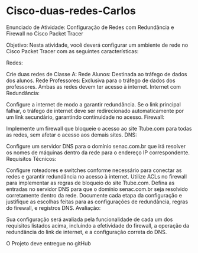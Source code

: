 # Cisco-duas-redes-Carlos

Enunciado de Atividade: Configuração de Redes com Redundância e Firewall no Cisco Packet Tracer

Objetivo: Nesta atividade, você deverá configurar um ambiente de rede no Cisco Packet Tracer com as seguintes características:

Redes:

Crie duas redes de Classe A:
Rede Alunos: Destinada ao tráfego de dados dos alunos.
Rede Professores: Exclusiva para o tráfego de dados dos professores.
Ambas as redes devem ter acesso à internet.
Internet com Redundância:

Configure a internet de modo a garantir redundância. Se o link principal falhar, o tráfego de internet deve ser redirecionado automaticamente por um link secundário, garantindo continuidade no acesso.
Firewall:

Implemente um firewall que bloqueie o acesso ao site Ttube.com para todas as redes, sem afetar o acesso aos demais sites.
DNS:

Configure um servidor DNS para o domínio senac.com.br que irá resolver os nomes de máquinas dentro da rede para o endereço IP correspondente.
Requisitos Técnicos:

Configure roteadores e switches conforme necessário para conectar as redes e garantir redundância no acesso à internet.
Utilize ACLs no firewall para implementar as regras de bloqueio do site Ttube.com.
Defina as entradas no servidor DNS para que o domínio senac.com.br seja resolvido corretamente dentro da rede.
Documente cada etapa da configuração e justifique as escolhas feitas para as configurações de redundância, regras do firewall, e registros DNS.
Avaliação:

Sua configuração será avaliada pela funcionalidade de cada um dos requisitos listados acima, incluindo a efetividade do firewall, a operação da redundância do link de internet, e a configuração correta do DNS.

O Projeto deve entregue no gitHub
